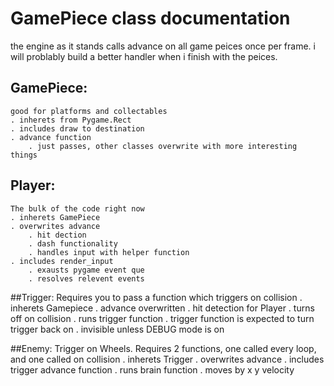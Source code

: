 # GamePiece class documentation

the engine as it stands calls advance on all game peices once per frame. i will problably build a better handler when i finish with the peices. 

## GamePiece:
	good for platforms and collectables
	. inherets from Pygame.Rect
	. includes draw to destination
	. advance function 
		. just passes, other classes overwrite with more interesting things

## Player:
	The bulk of the code right now
	. inherets GamePiece
	. overwrites advance 
		. hit dection 
		. dash functionality 
		. handles input with helper function
	. includes render_input
		. exausts pygame event que
		. resolves relevent events

##Trigger:
	Requires you to pass a function which triggers on collision
	. inherets Gamepiece
	. advance overwritten
		. hit detection for Player
		. turns off on collision
		. runs trigger function
			. trigger function is expected to turn trigger back on
	. invisible unless DEBUG mode is on

##Enemy:
	Trigger on Wheels. Requires 2 functions, one called every loop, and one called on collision
	. inherets Trigger
	. overwrites advance
		. includes trigger advance function
		. runs brain function
		. moves by x y velocity